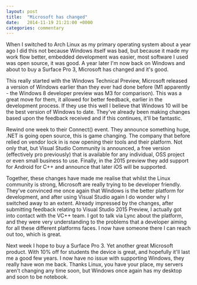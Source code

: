 ```yaml
---
layout: post
title:  "Microsoft has changed"
date:   2014-11-19 21:21:00 +0000
categories: commentary
---
```

When I switched to Arch Linux as my primary operating system about a year ago I did this not because Windows itself was bad, but because it made my work flow better, embedded development was easier, most software I used was open source, it was good. A year later I'm now back on Windows and about to buy a Surface Pro 3, Microsoft has changed and it's good.

<!--more-->

This really started with the Windows Technical Preview, Microsoft released a version of Windows earlier than they ever had done before (M1 apparently - the Windows 8 developer preview was M3 for comparison). This was a great move for them, it allowed for better feedback, earlier in the development process. If they use this well I believe that Windows 10 will be the best version of Windows to date. They've already been making changes based upon the feedback received and if this continues, it'll be fantastic.

Rewind one week to their Connect() event. They announce something huge, .NET is going open source, this is game changing. The company that before relied on vendor lock in is now opening their tools and their platform. Not only that, but Visual Studio Community is announced, a free version (effectively pro previously) that is available for any individual, OSS project or even small business to use. Finally, in the 2015 preview they add support for Android for C++ and announce that later iOS will be supported.

Together, these changes have made me realise that whilst the Linux community is strong, Microsoft are really trying to be developer friendly. They've convinced me once again that Windows is the better platform for development, and after using Visual Studio again I do wonder why I switched away to an extent. Already impressed by the changes, after submitting feedback relating to Visual Studio 2015 Preview, I actually got into contact with the VC++ team. I got to talk via Lync about the platform, and they were very understanding to the problems that a developer aiming for all these different platforms faces. I now have someone there I can reach out too, which is great.

Next week I hope to buy a Surface Pro 3. Yet another great Microsoft product. With 10% off for students the device is great, and hopefully it'll last me a good few years. I now have no issue with supporting Windows, they really have won me back. Thanks Linux, you have your place, my servers aren't changing any time soon, but Windows once again has my desktop and soon to be notebook.
